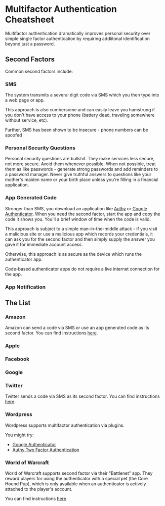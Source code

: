 # Multifactor Authentication Cheatsheet

Multifactor authentication dramatically improves personal security
over simple single factor authentication by requiring addiitonal
identification beyond just a password.

## Second Factors

Common second factors include:

### SMS

The system transmits a several digit code via SMS which you then type
into a web page or app.

This approach is also cumbersome and can easily leave you hamstrung if
you don't have access to your phone (battery dead, traveling somewhere
without service, etc).

Further, SMS has been shown to be insecure - phone numbers can be
spoofed 


### Personal Security Questions

Personal security questions are bullshit. They make services less
secure, not more secure. Avoid them whenever possible. When not
possible, treat them as like passwords - generate strong passwords and
add reminders to a password manager. Never give truthful answers to
questions like your mother's maiden name or your birth place unless
you're filling in a financial application.

### App Generated Code

Stronger than SMS, you download an application like [Authy](https://www.authy.com/) or [Google
Authenticator](https://support.google.com/accounts/answer/1066447?hl=en). When you need the second factor, start the app and copy
the code it shows you. You'll a brief window of time when the code is valid.

This approach is subject to a simple man-in-the-middle attack - if you
visit a malicious site or use a malicious app which records your
credentials, it can ask you for the second factor and then simply
supply the answer you gave it for immediate account access.

Otherwise, this approach is as secure as the device which runs the authenticator app.

Code-based authenticator apps do not require a live internet
connection for the app.

### App Notification




## The List

### Amazon

Amazon can send a code via SMS or use an app generated code as its
second factor. You can find instructions [here](https://www.amazon.com/gp/help/customer/display.html?nodeId=201962420).

### Apple

### Facebook

### Google

### Twitter

Twitter sends a code via SMS as its second factor. You can find
instructions [here](https://support.twitter.com/articles/20170388).

### Wordpress

Wordpress supports multifactor authentication via plugins.

You might try:

- [Google Authenticator](https://wordpress.org/plugins/google-authenticator/)
- [Authy Two Factor Authentication](https://wordpress.org/plugins/authy-two-factor-authentication/)

### World of Warcraft

World of Warcraft supports second factor via their "Battlenet"
app. They reward players for using the authenticator with a special
pet (the Core Hound Pup), which is only available when an
authenticator is actively attached to the player's account.

You can find instructions [here](https://us.battle.net/support/en/article/100588).
